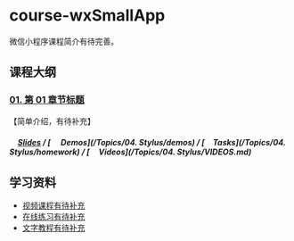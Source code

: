 # course-wxSmallApp
微信小程序课程简介有待完善。

## 课程大纲
### [01. 第 01 章节标题](*)

【简单介绍，有待补充】

##### [<img src="https://raw.githubusercontent.com/TelerikAcademy/Common/master/icons/presentation.png" height="15" />Slides](*) / [<img src="https://raw.githubusercontent.com/TelerikAcademy/Common/master/icons/code.png" height="15"> Demos](/Topics/04. Stylus/demos) / [<img src="https://raw.githubusercontent.com/TelerikAcademy/Common/master/icons/homework.png" height="15">Tasks](/Topics/04. Stylus/homework) / [<img src="https://raw.githubusercontent.com/TelerikAcademy/Common/master/icons/video.png" height="13"> Videos](/Topics/04. Stylus/VIDEOS.md)


## 学习资料

- [视频课程有待补充](*)
- [在线练习有待补充](*)
- [文字教程有待补充](*)
